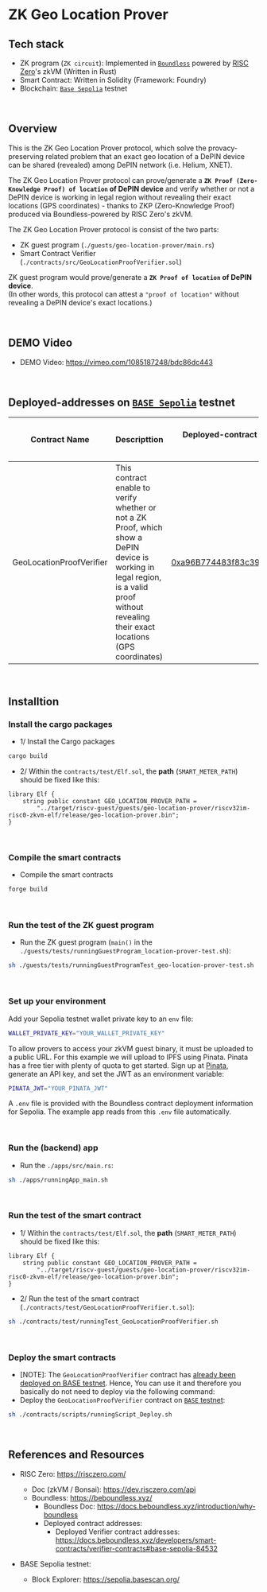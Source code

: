 # ZK Geo Location Prover

## Tech stack

- ZK program (`ZK circuit`): Implemented in [`Boundless`](https://beboundless.xyz/) powered by [RISC Zero](https://risczero.com/)'s zkVM (Written in Rust)
- Smart Contract: Written in Solidity (Framework: Foundry)
- Blockchain: [`Base Sepolia`](https://sepolia.basescan.org/) testnet


<br>

## Overview

This is the ZK Geo Location Prover protocol, which solve the provacy-preserving related problem that an exact geo location of a DePIN device can be shared (revealed) among DePIN network (i.e. Helium, XNET).

The ZK Geo Location Prover protocol can prove/generate a **`ZK Proof (Zero-Knowledge Proof) of location` of DePIN device** and verify whether or not a DePIN device is working in legal region without revealing their exact locations (GPS coordinates) - thanks to ZKP (Zero-Knowledge Proof) produced via Boundless-powered by RISC Zero's zkVM.

The ZK Geo Location Prover protocol is consist of the two parts:
- ZK guest program (`./guests/geo-location-prover/main.rs`)
- Smart Contract Verifier (`./contracts/src/GeoLocationProofVerifier.sol`)

ZK guest program would prove/generate a **`ZK Proof of location` of DePIN device**.  
(In other words, this protocol can attest a `"proof of location"` without revealing a DePIN device's exact locations.)


<br>

## DEMO Video

- DEMO Video: https://vimeo.com/1085187248/bdc86dc443

<br>

## Deployed-addresses on [`BASE Sepolia`](https://sepolia.basescan.org) testnet

| Contract Name | Descripttion | Deployed-contract addresses on BASE Sepolia Testnet | Contract Source Code Verified |
| :-------------: | :----------------------------------------------------------------| :----------------------------------------------------------------:| :------------------------------------------:|
| GeoLocationProofVerifier | This contract enable to verify whether or not a ZK Proof, which show a DePIN device is working in legal region, is a valid proof without revealing their exact locations (GPS coordinates) | [0xa96B774483f83c39f009e86A8B16f1A21f2570FC](https://sepolia.basescan.org/address/0xa96b774483f83c39f009e86a8b16f1a21f2570fc#code) | [Contract Source Code Verified](https://sepolia.basescan.org/address/0xa96b774483f83c39f009e86a8b16f1a21f2570fc#code) |


<br>

## Installtion

### Install the cargo packages

- 1/ Install the Cargo packages
```bash
cargo build
```

- 2/ Within the `contracts/test/Elf.sol`, the **path** (`SMART_METER_PATH`) should be fixed like this:
```solidity
library Elf {
    string public constant GEO_LOCATION_PROVER_PATH =
        "../target/riscv-guest/guests/geo-location-prover/riscv32im-risc0-zkvm-elf/release/geo-location-prover.bin";
}
```

<br>

### Compile the smart contracts

- Compile the smart contracts
```bash
forge build
```

<br>


### Run the test of the ZK guest program
- Run the ZK guest program (`main()` in the `./guests/tests/runningGuestProgram_location-prover-test.sh`):
```bash
sh ./guests/tests/runningGuestProgramTest_geo-location-prover-test.sh
```

<br>

### Set up your environment

Add your Sepolia testnet wallet private key to an `env` file:

```bash
WALLET_PRIVATE_KEY="YOUR_WALLET_PRIVATE_KEY"
```

To allow provers to access your zkVM guest binary, it must be uploaded to a public URL. For this example we will upload to IPFS using Pinata. Pinata has a free tier with plenty of quota to get started. Sign up at [Pinata](https://pinata.cloud/), generate an API key, and set the JWT as an environment variable:

```bash
PINATA_JWT="YOUR_PINATA_JWT"
```

A `.env` file is provided with the Boundless contract deployment information for Sepolia.
The example app reads from this `.env` file automatically.

<br>

### Run the (backend) app
- Run the `./apps/src/main.rs`:
```bash
sh ./apps/runningApp_main.sh
```

<br>

### Run the test of the smart contract
- 1/ Within the `contracts/test/Elf.sol`, the **path** (`SMART_METER_PATH`) should be fixed like this:
```solidity
library Elf {
    string public constant GEO_LOCATION_PROVER_PATH =
        "../target/riscv-guest/guests/geo-location-prover/riscv32im-risc0-zkvm-elf/release/geo-location-prover.bin";
}
```

- 2/ Run the test of the smart contract (`./contracts/test/GeoLocationProofVerifier.t.sol`):
```bash
sh ./contracts/test/runningTest_GeoLocationProofVerifier.sh
```

<br>

### Deploy the smart contracts
- [NOTE]: The `GeoLocationProofVerifier` contract has [already been deployed on BASE testnet](https://github.com/masaun/zk-geo-location-prover?tab=readme-ov-file#deployed-addresses-on-base-sepolia-testnet). Hence, You can use it and therefore you basically do not need to deploy via the following command:
- Deploy the `GeoLocationProofVerifier` contract on [`BASE` testnet](https://sepolia.basescan.org):
```bash
sh ./contracts/scripts/runningScript_Deploy.sh
```

<br>

## References and Resources

- RISC Zero: https://risczero.com/  
  - Doc (zkVM / Bonsai): https://dev.risczero.com/api  
  - Boundless: https://beboundless.xyz/  
    - Boundless Doc: https://docs.beboundless.xyz/introduction/why-boundless
    - Deployed contract addresses:
      - Deployed Verifier contract addresses: https://docs.beboundless.xyz/developers/smart-contracts/verifier-contracts#base-sepolia-84532


- BASE Sepolia testnet: 
  - Block Explorer: https://sepolia.basescan.org/
